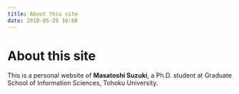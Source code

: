 ```yaml
---
title: About this site
date: 2018-05-28 16:08
---
```


# About this site

This is a personal website of **Masatoshi Suzuki**, a Ph.D. student at
Graduate School of Information Sciences, Tohoku University.

